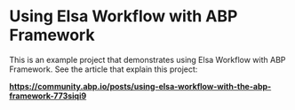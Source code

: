 # Using Elsa Workflow with ABP Framework

This is an example project that demonstrates using Elsa Workflow with ABP Framework. See the article that explain this project:

**https://community.abp.io/posts/using-elsa-workflow-with-the-abp-framework-773siqi9**